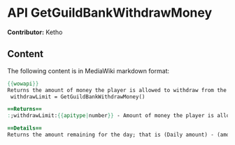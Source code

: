 # API GetGuildBankWithdrawMoney

**Contributor:** Ketho

## Content

The following content is in MediaWiki markdown format:

```mediawiki
{{wowapi}}
Returns the amount of money the player is allowed to withdraw from the guild bank.
 withdrawLimit = GetGuildBankWithdrawMoney()

==Returns==
:;withdrawLimit:{{apitype|number}} - Amount of money the player is allowed to withdraw from the guild bank (in copper), or 2^64 if the player has unlimited withdrawal privileges (is Guild Master)

==Details==
Returns the amount remaining for the day; that is (Daily amount) - (amount already spent).
```